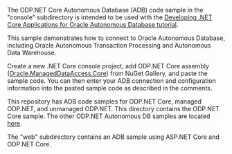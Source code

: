 The ODP.NET Core Autonomous Database (ADB) code sample in the "console" subdirectory is intended to be used with the [Developing .NET Core Applications for Oracle Autonomous Database tutorial](https://www.oracle.com/database/technologies/appdev/dotnet/adbdotnetcore.html). 

This sample demonstrates how to connect to Oracle Autonomous Database, including Oracle Autonomous Transaction Processing and Autonomous Data Warehouse.

Create a new .NET Core console project, add ODP.NET Core assembly ([Oracle.ManagedDataAccess.Core](https://www.nuget.org/packages/Oracle.ManagedDataAccess.Core/)) from NuGet Gallery, and paste the sample code. You can then enter your ADB connection and configuration information into the pasted sample code as described in the comments.

This repository has ADB code samples for ODP.NET Core, managed ODP.NET, and unmanaged ODP.NET. This directory contains the 
ODP.NET Core sample. The other ODP.NET Autonomous DB samples are located [here](https://github.com/oracle/dotnet-db-samples/tree/master/samples/autonomous-db).

The "web" subdirectory contains an ADB sample using ASP.NET Core and ODP.NET Core.
